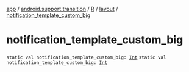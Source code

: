 [app](../../../index.md) / [android.support.transition](../../index.md) / [R](../index.md) / [layout](index.md) / [notification_template_custom_big](.)

# notification_template_custom_big

`static val notification_template_custom_big: `[`Int`](https://kotlinlang.org/api/latest/jvm/stdlib/kotlin/-int/index.html)
`static val notification_template_custom_big: `[`Int`](https://kotlinlang.org/api/latest/jvm/stdlib/kotlin/-int/index.html)